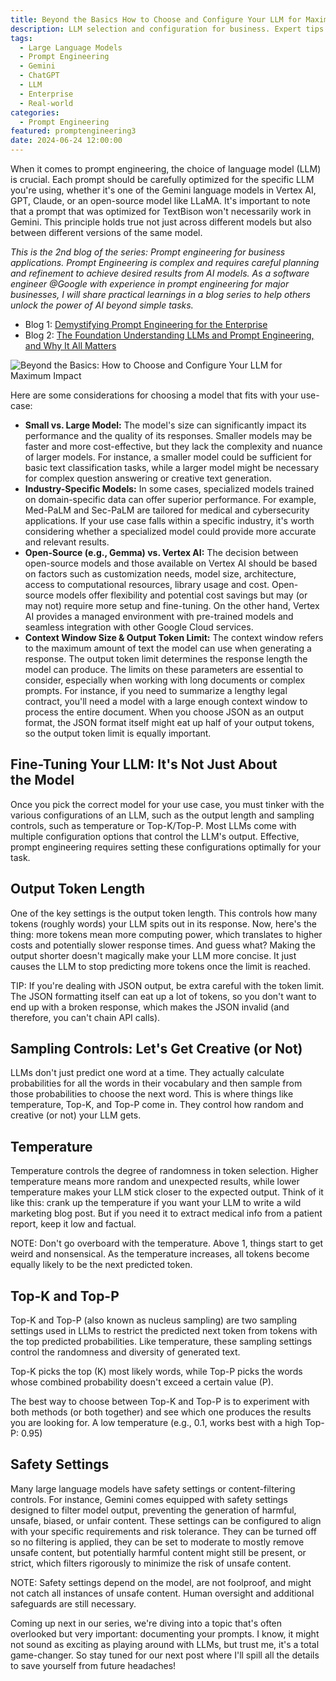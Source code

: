 ```yaml
---
title: Beyond the Basics How to Choose and Configure Your LLM for Maximum Impact
description: LLM selection and configuration for business. Expert tips on model choice, output length, sampling, and safety settings. Boost your AI performance.
tags:
  - Large Language Models
  - Prompt Engineering
  - Gemini
  - ChatGPT
  - LLM
  - Enterprise
  - Real-world
categories:
  - Prompt Engineering
featured: promptengineering3
date: 2024-06-24 12:00:00
---
```


When it comes to prompt engineering, the choice of language model (LLM) is crucial. Each prompt should be carefully optimized for the specific LLM you're using, whether it's one of the Gemini language models in Vertex AI, GPT, Claude, or an open-source model like LLaMA. It's important to note that a prompt that was optimized for TextBison won't necessarily work in Gemini. This principle holds true not just across different models but also between different versions of the same model.

*This is the 2nd blog of the series: Prompt engineering for business applications. Prompt Engineering is complex and requires careful planning and refinement to achieve desired results from AI models. As a software engineer @Google with experience in prompt engineering for major businesses, I will share practical learnings in a blog series to help others unlock the power of AI beyond simple tasks.*

* Blog 1: [Demystifying Prompt Engineering for the Enterprise](https://www.leeboonstra.dev/prompt-engineering/prompt_engineering_guide1/)
* Blog 2: [The Foundation Understanding LLMs and Prompt Engineering, and Why It All Matters](https://www.leeboonstra.dev/prompt-engineering/prompt_engineering_guide2/)

<!--more-->

<img src="/images/large_promptengineering3.png" alt="Beyond the Basics: How to Choose and Configure Your LLM for Maximum Impact" />

Here are some considerations for choosing a model that fits with your use-case:

* **Small vs. Large Model:** The model's size can significantly impact its performance and the quality of its responses. Smaller models may be faster and more cost-effective, but they lack the complexity and nuance of larger models. For instance, a smaller model could be sufficient for basic text classification tasks, while a larger model might be necessary for complex question answering or creative text generation.
* **Industry-Specific Models:** In some cases, specialized models trained on domain-specific data can offer superior performance. For example, Med-PaLM and Sec-PaLM are tailored for medical and cybersecurity applications. If your use case falls within a specific industry, it's worth considering whether a specialized model could provide more accurate and relevant results.
* **Open-Source (e.g., Gemma) vs. Vertex AI:** The decision between open-source models and those available on Vertex AI should be based on factors such as customization needs, model size, architecture, access to computational resources, library usage and cost. Open-source models offer flexibility and potential cost savings but may (or may not) require more setup and fine-tuning. On the other hand, Vertex AI provides a managed environment with pre-trained models and seamless integration with other Google Cloud services.
* **Context Window Size & Output Token Limit:** The context window refers to the maximum amount of text the model can use when generating a response. The output token limit determines the response length the model can produce. The limits on these parameters are essential to consider, especially when working with long documents or complex prompts. For instance, if you need to summarize a lengthy legal contract, you'll need a model with a large enough context window to process the entire document. When you choose JSON as an output format, the JSON format itself might eat up half of your output tokens, so the output token limit is equally important.

## Fine-Tuning Your LLM: It's Not Just About the Model
Once you pick the correct model for your use case, you must tinker with the various configurations of an LLM, such as the output length and sampling controls, such as temperature or Top-K/Top-P. Most LLMs come with multiple configuration options that control the LLM's output. Effective, prompt engineering requires setting these configurations optimally for your task.

## Output Token Length
One of the key settings is the output token length. This controls how many tokens (roughly words) your LLM spits out in its response. Now, here's the thing: more tokens mean more computing power, which translates to higher costs and potentially slower response times. And guess what? Making the output shorter doesn't magically make your LLM more concise. It just causes the LLM to stop predicting more tokens once the limit is reached.

TIP: If you're dealing with JSON output, be extra careful with the token limit. The JSON formatting itself can eat up a lot of tokens, so you don't want to end up with a broken response, which makes the JSON invalid (and therefore, you can't chain API calls).

## Sampling Controls: Let's Get Creative (or Not)
LLMs don't just predict one word at a time. They actually calculate probabilities for all the words in their vocabulary and then sample from those probabilities to choose the next word. This is where things like temperature, Top-K, and Top-P come in. They control how random and creative (or not) your LLM gets.

## Temperature
Temperature controls the degree of randomness in token selection. Higher temperature means more random and unexpected results, while lower temperature makes your LLM stick closer to the expected output. Think of it like this: crank up the temperature if you want your LLM to write a wild marketing blog post. But if you need it to extract medical info from a patient report, keep it low and factual.

NOTE: Don't go overboard with the temperature. Above 1, things start to get weird and nonsensical. As the temperature increases, all tokens become equally likely to be the next predicted token.

## Top-K and Top-P
Top-K and Top-P (also known as nucleus sampling) are two sampling settings used in LLMs to restrict the predicted next token from tokens with the top predicted probabilities. Like temperature, these sampling settings control the randomness and diversity of generated text.

Top-K picks the top (K) most likely words, while Top-P picks the words whose combined probability doesn't exceed a certain value (P).

The best way to choose between Top-K and Top-P is to experiment with both methods (or both together) and see which one produces the results you are looking for. A low temperature (e.g., 0.1, works best with a high Top-P: 0.95)

## Safety Settings
Many large language models have safety settings or content-filtering controls. For instance, Gemini comes equipped with safety settings designed to filter model output, preventing the generation of harmful, unsafe, biased, or unfair content. These settings can be configured to align with your specific requirements and risk tolerance. They can be turned off so no filtering is applied, they can be set to moderate to mostly remove unsafe content, but potentially harmful content might still be present, or strict, which filters rigorously to minimize the risk of unsafe content.

NOTE: Safety settings depend on the model, are not foolproof, and might not catch all instances of unsafe content. Human oversight and additional safeguards are still necessary.

Coming up next in our series, we're diving into a topic that's often overlooked but very important: documenting your prompts. I know, it might not sound as exciting as playing around with LLMs, but trust me, it's a total game-changer. So stay tuned for our next post where I'll spill all the details to save yourself from future headaches!